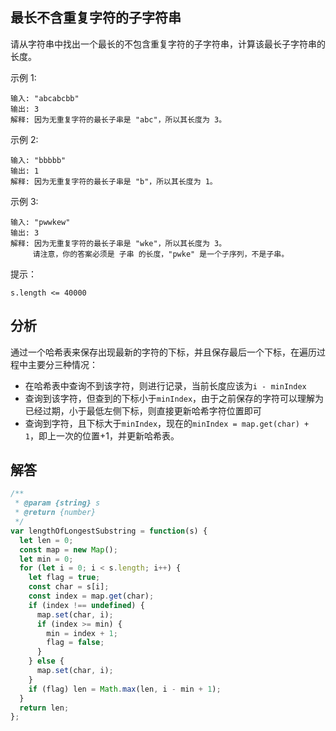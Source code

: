 ## 最长不含重复字符的子字符串

请从字符串中找出一个最长的不包含重复字符的子字符串，计算该最长子字符串的长度。

示例 1:

```
输入: "abcabcbb"
输出: 3
解释: 因为无重复字符的最长子串是 "abc"，所以其长度为 3。
```

示例 2:

```
输入: "bbbbb"
输出: 1
解释: 因为无重复字符的最长子串是 "b"，所以其长度为 1。
```

示例 3:

```
输入: "pwwkew"
输出: 3
解释: 因为无重复字符的最长子串是 "wke"，所以其长度为 3。
     请注意，你的答案必须是 子串 的长度，"pwke" 是一个子序列，不是子串。
```

提示：

```
s.length <= 40000
```

## 分析

通过一个哈希表来保存出现最新的字符的下标，并且保存最后一个下标，在遍历过程中主要分三种情况：
+ 在哈希表中查询不到该字符，则进行记录，当前长度应该为`i - minIndex`
+ 查询到该字符，但查到的下标小于`minIndex`，由于之前保存的字符可以理解为已经过期，小于最低左侧下标，则直接更新哈希字符位置即可
+ 查询到字符，且下标大于`minIndex`，现在的`minIndex = map.get(char) + 1`，即上一次的位置+1，并更新哈希表。

## 解答

```javascript
/**
 * @param {string} s
 * @return {number}
 */
var lengthOfLongestSubstring = function(s) {
  let len = 0;
  const map = new Map();
  let min = 0;
  for (let i = 0; i < s.length; i++) {
    let flag = true;
    const char = s[i];
    const index = map.get(char);
    if (index !== undefined) {
      map.set(char, i);
      if (index >= min) {
        min = index + 1;
        flag = false;
      }
    } else {
      map.set(char, i);
    }
    if (flag) len = Math.max(len, i - min + 1);
  }
  return len;
};
```
